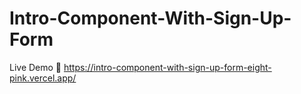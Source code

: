 # Intro-Component-With-Sign-Up-Form
Live Demo 📍 https://intro-component-with-sign-up-form-eight-pink.vercel.app/
